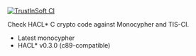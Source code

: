 [![TrustInSoft CI](https://ci.trust-in-soft.com/projects/tankf33der/monocypher-hacl.svg?branch=master)](https://ci.trust-in-soft.com/projects/tankf33der/monocypher-hacl)

Check HACL* C crypto code against Monocypher and TIS-CI.

- Latest monocypher
- HACL* v0.3.0 (c89-compatible)


